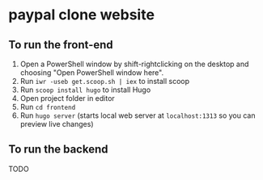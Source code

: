 # paypal clone website

## To run the front-end

1. Open a PowerShell window by shift-rightclicking on the desktop and choosing "Open PowerShell window here".
2. Run `iwr -useb get.scoop.sh | iex` to install scoop
3. Run `scoop install hugo` to install Hugo
4. Open project folder in editor
5. Run `cd frontend`
6. Run `hugo server` (starts local web server at `localhost:1313` so you can preview live changes)

## To run the backend

TODO
